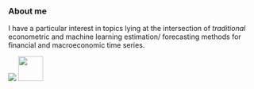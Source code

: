 ### About me

I have a particular interest in topics lying at the intersection of *traditional* econometric and machine learning estimation/ forecasting methods for financial and macroeconomic time series. 

<img src="https://github-readme-stats.vercel.app/api/top-langs?username=nathaliemayor&layout=compact&theme=dark"/>

<a href="https://www.linkedin.com/in/nathaliemayor/">
    <img height="50" src="https://cdn2.iconfinder.com/data/icons/social-icon-3/512/social_style_3_in-306.png"/>
</a>
